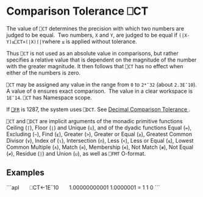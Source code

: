 <!-- Hidden search keywords -->
<div style="display: none;">
  ⎕CT CT
</div>






<h1 class="heading"><span class="name">Comparison Tolerance</span> <span class="command">⎕CT</span></h1>



The value of `⎕CT` determines the precision with which two numbers are judged to be equal.  Two numbers, `X` and `Y`, are judged to be equal if `(|X-Y)≤⎕CT×(|X)⌈|Y`where `≤` is applied without tolerance.


Thus `⎕CT` is not used as an absolute value in comparisons, but rather specifies a relative value that is dependent on the magnitude of the number with the greater magnitude. It then follows that `⎕CT` has no effect when either of the numbers is zero.


`⎕CT` may be assigned any value in the range from `0` to  `2*¯32`  (about `2.3E¯10`). A value of `0` ensures exact comparison.  The value in a clear workspace is `1E¯14`. `⎕CT` has Namespace scope.


If [`⎕FR`](fr.md) is 1287, the system uses `⎕DCT`. See [Decimal Comparison Tolerance ](dct.md).


`⎕CT` and `⎕DCT` are implicit arguments of the monadic primitive functions Ceiling (`⌈`), Floor (`⌊`) and Unique (`∪`), and of the dyadic functions Equal (`=`), Excluding (`~`), Find (`⍷`), Greater (`>`), Greater or Equal (`≥`), Greatest Common Divisor (`∨`), Index of (`⍳`), Intersection (`∩`), Less (`<`), Less or Equal (`≤`), Lowest Common Multiple (`∧`), Match (`≡`), Membership (`∊`), Not Match (`≢`), Not Equal (`≠`), Residue (`|`) and Union (`∪`), as well as `⎕FMT` O-format.

<h2 class="example">Examples</h2>
```apl
      ⎕CT←1E¯10
      1.00000000001 1.0000001 = 1
1 0
```



